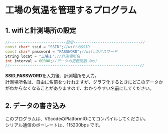 # 工場の気温を管理するプログラム   

## 1.  wifiと計測場所の設定

```C++
//-------------------------設定------------------------------//
const char* ssid = "SSID";//wifiのSSID
const char* password = "PASSWORD";//wifiのパスワード
String locat = "工場１";//計測場所名
int interval = 60000;//データの更新間隔（ms）
//----------------------------------------------------------//
```  
  **SSID**,**PASSWORD**を入力後、計測場所を入力。  
計測場所名は、自由に名前をつけれますが、グラフ化するときにどこのデータかがわからなくなることがありますので、わかりやすい名前にしてください。  

## 2.  データの書き込み  
 このプログラムは、VScodeのPlatformIOにてコンパイルしてください。  
 シリアル通信のボーレートは、115200bps です。
